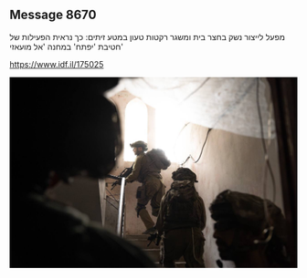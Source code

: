 ## Message 8670

מפעל לייצור נשק בחצר בית ומשגר רקטות טעון במטע זיתים:
כך נראית הפעילות של חטיבת 'יפתח' במחנה 'אל מועאזי'

https://www.idf.il/175025

![Photo](./8670/8670_photo.jpg)

